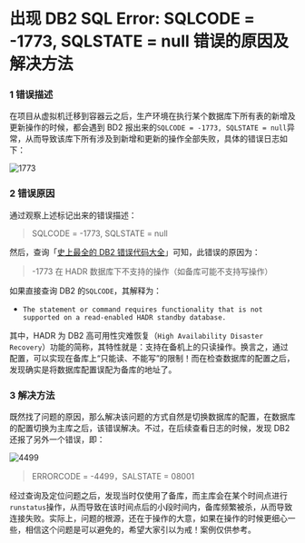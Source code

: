 # 出现 DB2 SQL Error: SQLCODE = -1773, SQLSTATE = null 错误的原因及解决方法

### 1 错误描述

在项目从虚拟机迁移到容器云之后，生产环境在执行某个数据库下所有表的新增及更新操作的时候，都会遇到 BD2 报出来的`SQLCODE = -1773, SQLSTATE = null`异常，从而导致该库下所有涉及到新增和更新的操作全部失败，具体的错误日志如下：

![1773](https://img-blog.csdnimg.cn/20181224220139958.png)

### 2 错误原因

通过观察上述标记出来的错误描述：

> SQLCODE = -1773, SQLSTATE = null

然后，查询「[史上最全的 DB2 错误代码大全](http://blog.csdn.net/qq_35246620/article/details/56877433)」可知，此错误的原因为：

> -1773 在 HADR 数据库下不支持的操作（如备库可能不支持写操作）

如果直接查询 DB2 的`SQLCODE`，其解释为：

- `The statement or command requires functionality that is not supported on a read-enabled HADR standby database.`

其中，HADR 为 DB2 高可用性灾难恢复（`High Availability Disaster Recovery`）功能的简称，其特性就是：支持在备机上的只读操作。换言之，通过配置，可以实现在备库上“只能读、不能写”的限制！而在检查数据库的配置之后，发现确实是将数据库配置误配为备库的地址了。

###  3 解决方法

既然找了问题的原因，那么解决该问题的方式自然是切换数据库的配置，在数据库的配置切换为主库之后，该错误解决。不过，在后续查看日志的时候，发现 DB2 还报了另外一个错误，即：

![4499](https://img-blog.csdnimg.cn/20181224224339687.png)

> ERRORCODE = -4499，SALSTATE = 08001

经过查询及定位问题之后，发现当时仅使用了备库，而主库会在某个时间点进行`runstatus`操作，从而导致在该时间点后的小段时间内，备库频繁被杀，从而导致连接失败。实际上，问题的根源，还在于操作的大意，如果在操作的时候更细心一些，相信这个问题是可以避免的，希望大家引以为戒！案例仅供参考。
